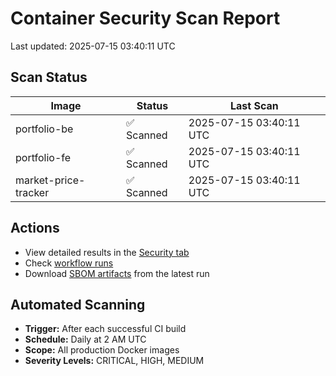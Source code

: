 # Container Security Scan Report

Last updated: 2025-07-15 03:40:11 UTC

## Scan Status

| Image | Status | Last Scan |
|-------|--------|-----------|
| portfolio-be | ✅ Scanned | 2025-07-15 03:40:11 UTC |
| portfolio-fe | ✅ Scanned | 2025-07-15 03:40:11 UTC |
| market-price-tracker | ✅ Scanned | 2025-07-15 03:40:11 UTC |

## Actions

- View detailed results in the [Security tab](https://github.com/ktenman/portfolio/security/code-scanning)
- Check [workflow runs](https://github.com/ktenman/portfolio/actions/workflows/trivy-scan.yml)
- Download [SBOM artifacts](https://github.com/ktenman/portfolio/actions/workflows/trivy-scan.yml) from the latest run

## Automated Scanning

- **Trigger:** After each successful CI build
- **Schedule:** Daily at 2 AM UTC
- **Scope:** All production Docker images
- **Severity Levels:** CRITICAL, HIGH, MEDIUM

